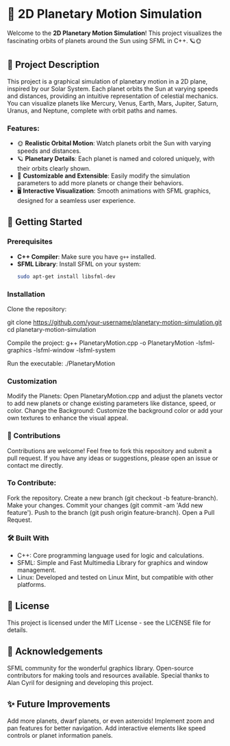 # 🌌 2D Planetary Motion Simulation

Welcome to the **2D Planetary Motion Simulation**! This project visualizes the fascinating orbits of planets around the Sun using SFML in C++. 🪐🌞

## 📜 Project Description

This project is a graphical simulation of planetary motion in a 2D plane, inspired by our Solar System. Each planet orbits the Sun at varying speeds and distances, providing an intuitive representation of celestial mechanics. You can visualize planets like Mercury, Venus, Earth, Mars, Jupiter, Saturn, Uranus, and Neptune, complete with orbit paths and names.

### Features:
- 🌞 **Realistic Orbital Motion**: Watch planets orbit the Sun with varying speeds and distances.
- 🪐 **Planetary Details**: Each planet is named and colored uniquely, with their orbits clearly shown.
- 🌠 **Customizable and Extensible**: Easily modify the simulation parameters to add more planets or change their behaviors.
- 🖥️ **Interactive Visualization**: Smooth animations with SFML graphics, designed for a seamless user experience.

## 🚀 Getting Started

### Prerequisites
- **C++ Compiler**: Make sure you have `g++` installed.
- **SFML Library**: Install SFML on your system:
  ```bash
  sudo apt-get install libsfml-dev

### Installation

Clone the repository:

git clone https://github.com/your-username/planetary-motion-simulation.git
cd planetary-motion-simulation

Compile the project:
g++ PlanetaryMotion.cpp -o PlanetaryMotion -lsfml-graphics -lsfml-window -lsfml-system

Run the executable:
./PlanetaryMotion

### Customization

Modify the Planets: Open PlanetaryMotion.cpp and adjust the planets vector to add new planets or change existing parameters like distance, speed, or color.
Change the Background: Customize the background color or add your own textures to enhance the visual appeal.


### 🤝 Contributions

Contributions are welcome! Feel free to fork this repository and submit a pull request. If you have any ideas or suggestions, please open an issue or contact me directly.

### To Contribute:

Fork the repository.
Create a new branch (git checkout -b feature-branch).
Make your changes.
Commit your changes (git commit -am 'Add new feature').
Push to the branch (git push origin feature-branch).
Open a Pull Request.

### 🛠️ Built With

- C++: Core programming language used for logic and calculations.
- SFML: Simple and Fast Multimedia Library for graphics and window management.
- Linux: Developed and tested on Linux Mint, but compatible with other platforms.

## 📜 License
This project is licensed under the MIT License - see the LICENSE file for details.

## 💬 Acknowledgements
SFML community for the wonderful graphics library.
Open-source contributors for making tools and resources available.
Special thanks to Alan Cyril for designing and developing this project.

## ✨ Future Improvements
Add more planets, dwarf planets, or even asteroids!
Implement zoom and pan features for better navigation.
Add interactive elements like speed controls or planet information panels.

